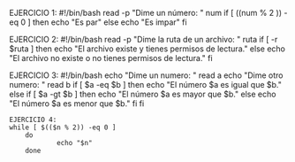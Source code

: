 EJERCICIO 1:
    #!/bin/bash
    read -p "Dime un número: " num
    if [ $(($num % 2 )) -eq 0 ]
    then
        echo "Es par"
    else 
        echo "Es impar"
    fi 

EJERCICIO 2:
    #!/bin/bash
    read -p "Dime la ruta de un archivo: " ruta
    if [ -r $ruta ]
    then 
            echo "El archivo existe y tienes permisos de lectura."
    else 
            echo "El archivo no existe o no tienes permisos de lectura."
    fi

EJERCICIO 3:
    #!/bin/bash
    echo "Dime un numero: "
    read a
    echo "Dime otro numero: "
    read b
    if [ $a -eq $b ]
    then
            echo "El número $a es igual que $b."
    else
            if [ $a -gt $b ]
            then 
                    echo "El número $a es mayor que $b."
            else 
                    echo "El número $a es menor que $b."
            fi
    fi

    EJERCICIO 4:
    while [ $(($n % 2)) -eq 0 ] 
        do
                echo "$n"
        done
